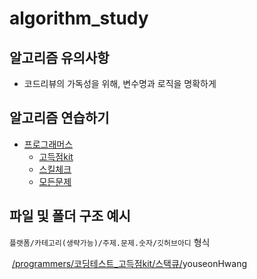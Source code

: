 # algorithm_study
## **알고리즘 유의사항**

- 코드리뷰의 가독성을 위해, 변수명과 로직을 명확하게

## **알고리즘 연습하기**

- [프로그래머스](https://programmers.co.kr/https://programmers.co.kr/)
    - [고득점kit](https://programmers.co.kr/learn/challenges?tab=algorithm_practice_kit)
    - [스킬체크](https://programmers.co.kr/skill_checks)
    - [모든문제](https://programmers.co.kr/learn/challenges?tab=all_challenges)

## **파일 및 폴더 구조 예시**

`플랫폼/카테고리(생략가능)/주제.문제.숫자/깃허브아디` 형식

 [/programmers/코딩테스트_고득점kit/스택큐/](https://github.com/DKU-STUDY/Algorithm/blob/master/programmers/%EC%BD%94%EB%94%A9%ED%85%8C%EC%8A%A4%ED%8A%B8_%EA%B3%A0%EB%93%9D%EC%A0%90kit/2_%EC%8A%A4%ED%83%9D,%ED%81%90.%EA%B8%B0%EB%8A%A5%EA%B0%9C%EB%B0%9C/junilhwang.js)youseonHwang